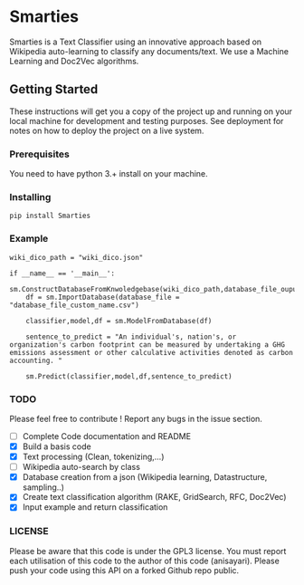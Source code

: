 # Smarties


Smarties is a Text Classifier using an innovative approach based on Wikipedia auto-learning to classify 
any documents/text. We use a Machine Learning and Doc2Vec algorithms.

## Getting Started

These instructions will get you a copy of the project up and running on your local machine 
for development and testing purposes. See deployment for notes on how to deploy the project 
on a live system.

### Prerequisites

You need to have python 3.+ install on your machine. 

### Installing
```
pip install Smarties
```

### Example
```
wiki_dico_path = "wiki_dico.json"

if __name__ == '__main__':
    sm.ConstructDatabaseFromKnwoledgebase(wiki_dico_path,database_file_ouput="database_file_custom_name.csv")
    df = sm.ImportDatabase(database_file = "database_file_custom_name.csv")

    classifier,model,df = sm.ModelFromDatabase(df)

    sentence_to_predict = "An individual's, nation's, or organization's carbon footprint can be measured by undertaking a GHG emissions assessment or other calculative activities denoted as carbon accounting. "

    sm.Predict(classifier,model,df,sentence_to_predict)
```

### TODO
Please feel free to contribute ! Report any bugs in the issue section. 

- [ ] Complete Code documentation and README
- [x] Build a basis code
- [x] Text processing (Clean, tokenizing,...)
- [ ] Wikipedia auto-search by class
- [x] Database creation from a json (Wikipedia learning, Datastructure, sampling..)
- [x] Create text classification algorithm (RAKE, GridSearch, RFC, Doc2Vec)
- [x] Input example and return classification

### LICENSE

Please be aware that this code is under the GPL3 license. 
You must report each utilisation of this code to the author of this code (anisayari). 
Please push your code using this API on a forked Github repo public. 